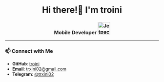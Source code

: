 <h1 align="center">Hi there!👋 I'm troini</h1>
<h3 align="center">Mobile Developer <img src="https://img.icons8.com/?size=100&id=11138&format=png&color=000000" alt="Jetpack Compose" width="40" height="40"> </h3>

---

### 📫 Connect with Me

- **GitHub**: [troini](https://github.com/troini)
- **Email**: [trxini02@gmail.com](mailto:trxini02@gmail.com)
- **Telegram**: [@trxini02](https://t.me/trxini02)
